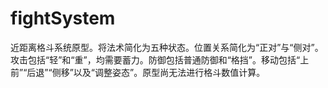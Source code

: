 # fightSystem
近距离格斗系统原型。将法术简化为五种状态。位置关系简化为“正对”与“侧对”。攻击包括“轻”和“重”，均需要蓄力。防御包括普通防御和“格挡”。移动包括“上前”“后退”“侧移”以及“调整姿态”。原型尚无法进行格斗数值计算。
